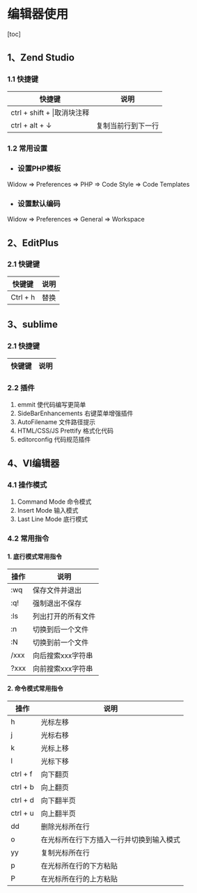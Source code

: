 # 编辑器使用

[toc]

## 1、Zend Studio
### 1.1 快捷键
|快捷键|说明|
|-----|----|
|ctrl + shift + \|取消块注释|
|ctrl + alt + ↓|复制当前行到下一行|

### 1.2 常用设置
- ### 设置PHP模板
Widow => Preferences => PHP => Code Style => Code Templates

- ### 设置默认编码
Widow => Preferences => General => Workspace


## 2、EditPlus
### 2.1 快键键
|快键键|说明|
|-----|----|
|Ctrl + h|替换|


## 3、sublime
### 2.1 快捷键
|快键键|说明|
|-----|----|

### 2.2 插件
1. emmit 使代码编写更简单
2. SideBarEnhancements 右键菜单增强插件
3. AutoFilename 文件路径提示
4. HTML/CSS/JS Prettify 格式化代码
5. editorconfig 代码规范插件


## 4、VI编辑器
### 4.1 操作模式
1. Command Mode 命令模式
2. Insert Mode 输入模式
3. Last Line Mode 底行模式

### 4.2 常用指令
#### 1. 底行模式常用指令
|操作|说明|
|----|-----|
|:wq|保存文件并退出|
|:q!|强制退出不保存|
|:ls|列出打开的所有文件|
|:n|切换到后一个文件|
|:N|切换到前一个文件|
|/xxx|向后搜索xxx字符串|
|?xxx|向前搜索xxx字符串|

#### 2. 命令模式常用指令
|操作|说明|
|----|-----|
|h|光标左移|
|j|光标右移|
|k|光标上移|
|l|光标下移|
|ctrl + f|向下翻页|
|ctrl + b|向上翻页|
|ctrl + d|向下翻半页|
|ctrl + u|向上翻半页|
|dd|删除光标所在行|
|o|在光标所在行下方插入一行并切换到输入模式|
|yy|复制光标所在行|
|p|在光标所在行的下方粘贴|
|P|在光标所在行的上方粘贴|
